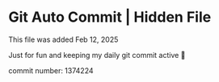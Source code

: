 # Git Auto Commit | Hidden File

This file was added Feb 12, 2025

Just for fun and keeping my daily git commit active 🤪

commit number: 1374224
